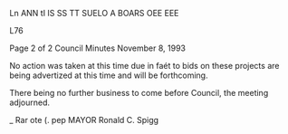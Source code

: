 Ln ANN tI IS SS TT SUELO A BOARS OEE EEE

L76

Page 2 of 2
Council Minutes
November 8, 1993

No action was taken at this time due in faét to bids on
these projects are being advertized at this time and will
be forthcoming.

There being no further business to come before Council, the
meeting adjourned.

_ Rar ote (. pep MAYOR
Ronald C. Spigg

